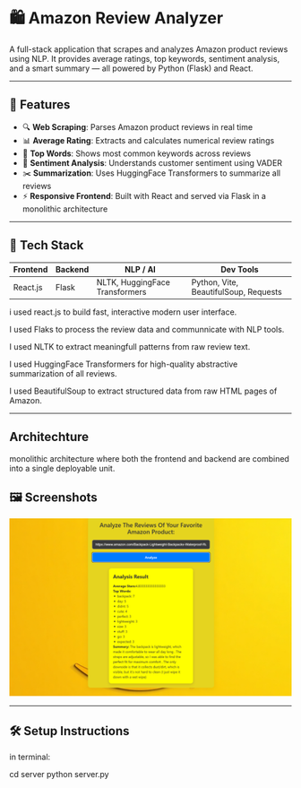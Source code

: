 # 🛍️ Amazon Review Analyzer

A full-stack application that scrapes and analyzes Amazon product reviews using NLP. It provides average ratings, top keywords, sentiment analysis, and a smart summary — all powered by Python (Flask) and React.

---

## 🚀 Features

- 🔍 **Web Scraping**: Parses Amazon product reviews in real time
- 📊 **Average Rating**: Extracts and calculates numerical review ratings
- 💬 **Top Words**: Shows most common keywords across reviews
- 🧠 **Sentiment Analysis**: Understands customer sentiment using VADER
- ✂️ **Summarization**: Uses HuggingFace Transformers to summarize all reviews
- ⚡ **Responsive Frontend**: Built with React and served via Flask in a monolithic architecture

---

## 🧠 Tech Stack




| Frontend | Backend | NLP / AI | Dev Tools |
|----------|---------|----------|-----------|
| React.js | Flask   | NLTK, HuggingFace Transformers | Python, Vite, BeautifulSoup, Requests |


i used react.js  to build fast, interactive modern user interface.

I used Flaks to process the review data and communnicate with NLP tools.

I used NLTK to extract meaningfull patterns from raw review text.

I used HuggingFace Transformers for  high-quality abstractive summarization of all reviews.

I used BeautifulSoup to extract structured data from raw HTML pages of Amazon.



---

## Architechture

monolithic architecture where both the frontend and backend are combined into a single deployable unit.


## 🖼️ Screenshots

![alt text](image.png)

---

## 🛠️ Setup Instructions

in terminal:

cd server
python server.py


